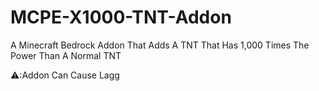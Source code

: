 # MCPE-X1000-TNT-Addon
A Minecraft Bedrock Addon That Adds A TNT That Has 1,000 Times The Power Than A Normal TNT

⚠️:Addon Can Cause Lagg
